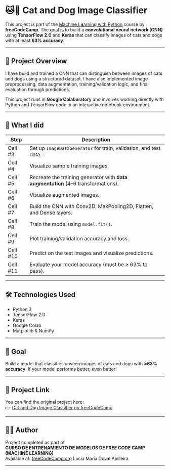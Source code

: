 # 🐱🐶 Cat and Dog Image Classifier

This project is part of the [Machine Learning with Python](https://www.freecodecamp.org/learn/machine-learning-with-python/) course by **freeCodeCamp**. The goal is to build a **convolutional neural network (CNN)** using **TensorFlow 2.0** and **Keras** that can classify images of cats and dogs with at least **63% accuracy**.

---

## 📌 Project Overview

I have build and trained a CNN that can distinguish between images of cats and dogs using a structured dataset. I have also implemented image preprocessing, data augmentation, training/validation logic, and final evaluation through predictions.

This project runs in **Google Colaboratory** and involves working directly with Python and TensorFlow code in an interactive notebook environment.

---

## 🧠 What I did

| Step | Description |
|------|-------------|
| Cell #3 | Set up `ImageDataGenerator` for train, validation, and test data. |
| Cell #4 | Visualize sample training images. |
| Cell #5 | Recreate the training generator with **data augmentation** (4–6 transformations). |
| Cell #6 | Visualize augmented images. |
| Cell #7 | Build the CNN with Conv2D, MaxPooling2D, Flatten, and Dense layers. |
| Cell #8 | Train the model using `model.fit()`. |
| Cell #9 | Plot training/validation accuracy and loss. |
| Cell #10 | Predict on the test images and visualize predictions. |
| Cell #11 | Evaluate your model accuracy (must be ≥ 63% to pass). |

---

## 🛠 Technologies Used

- Python 3
- TensorFlow 2.0
- Keras
- Google Colab
- Matplotlib & NumPy

---

## 🎯 Goal

Build a model that classifies unseen images of cats and dogs with **≥63% accuracy**. If your model performs better, even better!

---

## 🔗 Project Link

You can find the original project here:  
👉 [Cat and Dog Image Classifier on freeCodeCamp](https://www.freecodecamp.org/learn/machine-learning-with-python/machine-learning-with-python-projects/cat-and-dog-image-classifier)

---

## 🧑‍💻 Author

Project completed as part of  
**CURSO DE ENTRENAMIENTO DE MODELOS DE FREE CODE CAMP (MACHINE LEARNING)**  
Available at: [freeCodeCamp.org](https://www.freecodecamp.org/learn/machine-learning-with-python/)
Lucía María Doval Abilleira

---
